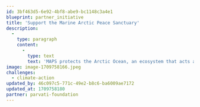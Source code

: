 ```yaml
---
id: 3bf463d5-6e92-4bf8-abe9-bc1148c3a4e1
blueprint: partner_initiative
title: 'Support the Marine Arctic Peace Sanctuary'
description:
  -
    type: paragraph
    content:
      -
        type: text
        text: 'MAPS protects the Arctic Ocean, an ecosystem that acts as our planet’s life support system. In so doing, it safeguards our homes, food and water supplies, global immunity, economic balance, social stability, and world peace.'
image: image-1709758166.jpeg
challenges:
  - climate-action
updated_by: 46c097c5-771c-49e2-b8c6-ba6009ae7172
updated_at: 1709758180
partner: parvati-foundation
---
```

